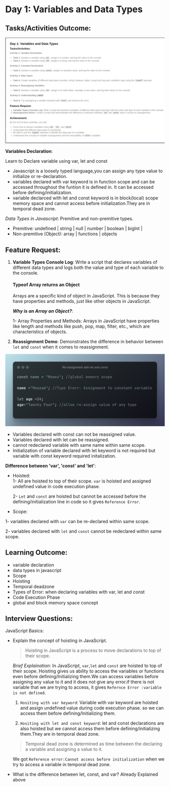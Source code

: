 # Day 1: Variables and Data Types

## Tasks/Activities Outcome:

![Assigned Task](images/JS-Day1.png)


**Variables Declaration**:

Learn to Declare variable using var, let and const
- Javascript is a loosely typed language,you can assign any type value to initialize or re-declaration.
- variables declared with var keyword is in function scope and can be accessed throughout the funtion it is defined in. It can be accessed before defining/initialization.
- variable declarced with let and const keyword is in block(local) scope memory space and cannot access before initialization.They are in temporal dead zone. 

*Data Types in Javascript*: Premitive and non-premitive types.

- Premitive: undefined | string | null | number | boolean | bigInt | 
- Non-premitive (Object):  array | functions | objects 


## Feature Request:

1. **Variable Types Console Log**: Write a script that declares variables of different data types and logs both the value and type of each variable to the console.

    #### Typeof Array returns an Object 
    Arrays are a specific kind of object in JavaScript. This is because they have properties and methods, just like other objects in JavaScript.

    ***Why is an Array an Object?***: 

    1- Array Properties and Methods: Arrays in JavaScript have properties like length and methods like push, pop, map, filter, etc., which are characteristics of objects.
    


2. **Reassignment Demo**: Demonstrates the difference in behavior between `let` and `const` when it comes to reassignment.

![Reassignment with let and const](image.png)

  - Variables declared with const can not be reassigned value.
  - Variables declared with let can be reassigned.
  - cannot redeclared variable with same name within same scope.
  - Initialization of variable declared with let keyword is not required but variable with const keyword required initalization.



**Difference between 'var', 'const' and 'let'**:
- Hoisted:  
    1- All are hoisted to top of their scope. `var` is hoisted and assigned undefined value in code execution phase.

    2- `Let` and `const` are hoisted but cannot be accessed before the defining/initialization line in code so it gives `Reference Error`.
- Scope:

1- variables declared with `var` can be re-declared within same scope.

2- variables declared with `let` and `const` cannot be redeclared within same scope.


## Learning Outcome:

- variable declaration
- data types in javascript
- Scope
- Hoisting 
- Temporal deadzone
- Types of Error: when declaring variables with var, let and const
- Code Execution Phase
- global and block memory space concept


## Interview Questions:

JavaScript Basics:

- Explain the concept of hoisting in JavaScript.
  
   > Hoisting in JavaScript is a process to move declarations to top of their scope.

  *Brief Explaination*: In JavaScript, `var`,`let` and `const` are hoisted to top of their scope. Hoisting gives us ability to access the variables or functions even before defining/Initializing them.We can access variables before assigning any value to it and it does not give any error.if there is not variable that we are trying to access, it gives `Refernce Error :variable is not defined`.

  1. `Hositing with var keyword`: Variable with var keyword are hoisted and assign undefined value during code execution phase. so we can access them before defining/Initializing them.

  2. `Hositing with let and const keyword`: let and const declarations are also hoisted but we cannot access them before defining/initializing them.They are in temporal dead zone.
   
   >Temporal dead zone is determined as time between the declaring a variable and assigning a value to it.
   
   We got `Reference error:Cannot access before initialization`  when we try to access a variable in temporal dead zone.

- What is the difference between let, const, and var?
Already Explained above
